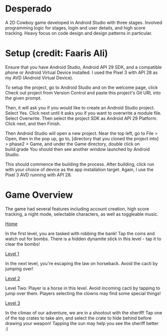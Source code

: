 # Desperado
A 2D Cowboy game developed in Android Studio with three stages. Involved programming logic for stages, login and user details, and high score tracking. Heavy focus on code design and design patterns in particular.

# Setup (credit: Faaris Ali)

Ensure that you have Android Studio, Android API 29 SDK, and a compatible phone or Android Virtual Device installed. I used the Pixel 3 with API 28 as my AVD (Android Virtual Device).

To setup the project, go to Android Studio and on the welcome page, click Check out project from Version Control and paste this project's Git URL into the given prompt.

Then, it will ask you if you would like to create an Android Studio project. Select Yes. Click next until it asks you if you want to overwrite a module file. Select Overwrite. Then select the project SDK as Android API 29 Platform. Click next, and then Finish.

Then Android Studio will open a new project. Near the top left, go to File > Open, then in the pop up, go to, [directory that you cloned the project into] > phase2 > Game, and under the Game directory, double click on build.grade You should then see another window launched by Android Studio.

This should commence the building the process. After building, click run with your choice of device as the app installation target. Again, I use the Pixel 3 AVD running with API 28.

# Game Overview

The game had several features including account creation, high score tracking, a night mode, selectable characters, as well as toggleable music.

[Home](https://github.com/nikolamarunic/images/blob/master/home.png)

In the first level, you are tasked with robbing the bank! Tap the coins and watch out for bombs. There is a hidden dynamite stick in this level - tap it to clear the bombs!

[Level 1](https://github.com/nikolamarunic/images/blob/master/level1.png)

In the next level, you're escaping the law on horseback. Avoid the cacti by jumping over!

[Level 2](https://github.com/nikolamarunic/images/blob/master/level2.png)

Level Two: Player is a horse in this level. Avoid incoming cacti by tapping to jump over them. Players selecting the clowns may find some special things!

[Level 3](https://github.com/nikolamarunic/images/blob/master/level3.png)

In the climax of our adventure, we are in a shootout with the sheriff! Tap one of the top crates to take aim, and select the crate to hide behind before drawing your weapon! Tapping the sun may help you see the sheriff better :)


